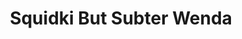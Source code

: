 ---
slug: squidki-but-subter-wenda
title: Squidki But Subter Wenda
description: "Squidki But Subter Wenda is an exciting online game. Play for free directly in your browser!"
icon: /images/new_mods/Sprunki But Subter Wenda.png
url: https://wowtbc.net/sprunkin/sprunki-but-subterwenda/index.html
previewImage: /images/new_mods/Sprunki But Subter Wenda.png
type: new mods

# SEO配置
seo:
  title: "Squidki But Subter Wenda - Play Free Online Game | Fun Browser Games"
  description: "Squidki But Subter Wenda - Play this fun online game for free in your browser. No download required!"
  ogImage: "/images/new_mods/Sprunki But Subter Wenda.png"
  keywords: "squidki-but-subter-wenda, online game, browser game, free game, new mods game, play online"

videoUrls:
  - https://www.youtube.com/embed/example1
  - https://www.youtube.com/embed/example2

whyPlay:
  title: "Why Play Squidki But Subter Wenda?"
  items:
    - "Immersive Gameplay: Squidki But Subter Wenda offers an engaging and immersive gaming experience that will keep you entertained for hours"
    - "Challenging Levels: Test your skills with increasingly difficult challenges and obstacles"
    - "Beautiful Graphics: Enjoy stunning visuals and smooth animations that bring the game world to life"
    - "Regular Updates: New content and features are added regularly to keep the game fresh and exciting"
    - "Free to Play: Experience all the fun without spending a penny"
    - "Community Features: Connect with other players, share strategies, and compete for high scores"
    - "Cross-Platform: Play on any device with a web browser, no downloads required"

features:
  title: "Key Features of Squidki But Subter Wenda"
  image: "/images/new_mods/Sprunki But Subter Wenda.png"
  items:
    - "Intuitive Controls: Easy to learn controls make Squidki But Subter Wenda accessible for players of all skill levels"
    - "Multiple Game Modes: Enjoy various gameplay options that provide different challenges and experiences"
    - "Character Customization: Personalize your gaming experience with unique characters and items"
    - "Achievement System: Complete special tasks to earn rewards and recognition"
    - "Leaderboards: Compete with players worldwide and see who can achieve the highest scores"

characteristics:
  title: "Game Characteristics"
  image: "/images/new_mods/Sprunki But Subter Wenda.png"
  items:
    - "Genre: New mods game with elements of strategy and skill"
    - "Difficulty: Suitable for both casual gamers and those seeking a challenge"
    - "Play Time: Quick sessions or extended gameplay, depending on your preference"
    - "Art Style: Vibrant and engaging visuals that enhance the gaming experience"
    - "Sound Design: Immersive audio that complements the gameplay perfectly"

info: "Squidki But Subter Wenda is an exciting online game that offers players a unique and engaging gaming experience. With its intuitive controls, stunning visuals, and challenging gameplay, Squidki But Subter Wenda provides hours of entertainment for players of all ages and skill levels. Whether you're looking for a quick gaming session during a break or an extended play session, Squidki But Subter Wenda delivers an immersive experience that will keep you coming back for more. The game features multiple levels of increasing difficulty, ensuring that players are constantly challenged as they progress. With regular updates adding new content and features, Squidki But Subter Wenda remains fresh and exciting, providing endless entertainment options for its growing community of players."

howToPlayIntro: "Welcome to Squidki But Subter Wenda! This guide will walk you through the basics and help you master the game. Whether you're a beginner or looking to improve your skills, these tips and instructions will enhance your gaming experience."

howToPlaySteps:
  - title: "Getting Started"
    description: "Begin your Squidki But Subter Wenda adventure by familiarizing yourself with the controls. Use your keyboard or mouse to navigate through the game interface. The tutorial will guide you through the basic mechanics and help you understand the objectives."
  - title: "Understanding the Objectives"
    description: "In Squidki But Subter Wenda, your main goal is to progress through levels by completing specific objectives. Each level presents unique challenges that require different strategies and approaches."
  - title: "Mastering the Controls"
    description: "Practice using the controls to improve your precision and reaction time. Squidki But Subter Wenda requires quick reflexes and strategic thinking to overcome obstacles and defeat opponents."
  - title: "Utilizing Power-ups"
    description: "Collect power-ups throughout the game to enhance your abilities and overcome difficult challenges. Each power-up offers unique advantages that can be crucial for success."
  - title: "Developing Strategies"
    description: "As you progress in Squidki But Subter Wenda, develop effective strategies for different scenarios. Analyze patterns, anticipate challenges, and adapt your approach to maximize your performance."

faq:
  title: "Frequently Asked Questions about Squidki But Subter Wenda"
  items:
    - question: "Is Squidki But Subter Wenda free to play?"
      answer: "Yes, Squidki But Subter Wenda is completely free to play directly in your web browser. No downloads or purchases are required to enjoy the full game experience."
    - question: "Can I play Squidki But Subter Wenda on mobile devices?"
      answer: "Yes, Squidki But Subter Wenda is optimized for both desktop and mobile play. You can enjoy the game on any device with a web browser and internet connection."
    - question: "Are there any in-game purchases?"
      answer: "While Squidki But Subter Wenda is free to play, there may be optional in-game purchases available for cosmetic items or additional features that don't affect core gameplay."
    - question: "How often is Squidki But Subter Wenda updated?"
      answer: "The developers regularly update Squidki But Subter Wenda with new content, features, and improvements based on player feedback and game performance."
    - question: "Can I play Squidki But Subter Wenda offline?"
      answer: "Currently, Squidki But Subter Wenda requires an internet connection to play as it's a browser-based online game."
    - question: "Is Squidki But Subter Wenda suitable for children?"
      answer: "Yes, Squidki But Subter Wenda is designed to be family-friendly and suitable for players of all ages."
    - question: "How do I report bugs or issues?"
      answer: "If you encounter any problems while playing Squidki But Subter Wenda, you can report them through the game's support page or contact the developers directly through their website."
    - question: "Still Have Questions?"
      answer: "If you have additional questions about Squidki But Subter Wenda that aren't covered in this FAQ, please visit our support center or contact our customer service team for assistance."
---